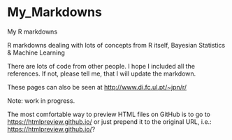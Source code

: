 My_Markdowns
============

My R markdowns

R markdowns dealing with lots of concepts from R itself, Bayesian Statistics & Machine Learning

There are lots of code from other people. I hope I included all the references. If not, please tell me, that I will update the markdown.

These pages can also be seen at http://www.di.fc.ul.pt/~jpn/r/

Note: work in progress.


The most comfortable way to preview HTML files on GitHub is to go to https://htmlpreview.github.io/ or just prepend it to the original URL, i.e.: https://htmlpreview.github.io/?
